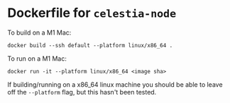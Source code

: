 # Dockerfile for `celestia-node`

To build on a M1 Mac:
```
docker build --ssh default --platform linux/x86_64 .
```

To run on a M1 Mac:
```
docker run -it --platform linux/x86_64 <image sha>
```

If building/running on a x86_64 linux machine you should be able to leave off the `--platform` flag, but this hasn't been tested.